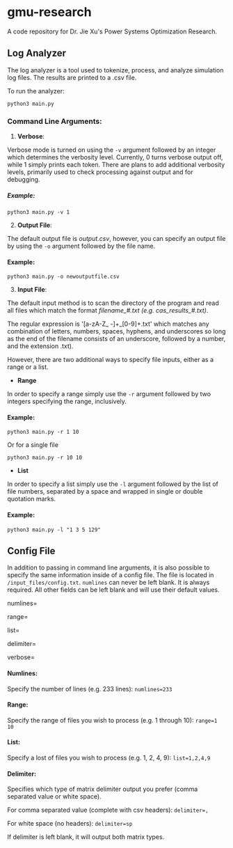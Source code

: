 # gmu-research
A code repository for Dr. Jie Xu's Power Systems Optimization Research.

## Log Analyzer

  The log analyzer is a tool used to tokenize, process, and analyze simulation log files. The results are printed to a .csv file. 
  
To run the analyzer:

`python3 main.py`
  
### Command Line Arguments:

1. **Verbose**: 

Verbose mode is turned on using the `-v` argument followed by an integer which determines the verbosity level. Currently, 0 turns verbose output off, while 1 simply prints each token. There are plans to add additional verbosity levels, primarily used to check processing against output and for debugging.

##### Example:

`python3 main.py -v 1`

2. **Output File**: 

The default output file is *output.csv*, however, you can specify an output file by using the `-o` argument followed by the file name.

#### Example:

`python3 main.py -o newoutputfile.csv`

3. **Input File**: 

The default input method is to scan the directory of the program and read all files which match the format *filename_#.txt (e.g. cas_results_#.txt)*. 

The regular expression is '[a-zA-Z_ -]+_[0-9]+.txt' which matches any combination of letters, numbers, spaces, hyphens, and underscores so long as the end of the filename consists of an underscore, followed by a number, and the extension .txt). 

However, there are two additional ways to specify file inputs, either as a range or a list.

   - **Range**

In order to specify a range simply use the `-r` argument followed by two integers specifying the range, inclusively. 

#### Example:

`python3 main.py -r 1 10`

Or for a single file

`python3 main.py -r 10 10`

   - **List**

In order to specify a list simply use the `-l` argument followed by the list of file numbers, separated by a space and wrapped in single or double quotation marks.

#### Example:

`python3 main.py -l "1 3 5 129"`


## Config File

In addition to passing in command line arguments, it is also possible to specify the same information inside of a config file. The file is located in `/input_files/config.txt`. `numlines` can never be left blank. It is always required. All other fields can be left blank and will use their default values.

numlines=

range=

list=

delimiter=

verbose=

#### Numlines:

Specify the number of lines (e.g. 233 lines): `numlines=233` 

#### Range:

Specify the range of files you wish to process (e.g. 1 through 10): `range=1 10`

#### List:

Specify a lost of files you wish to process (e.g. 1, 2, 4, 9): `list=1,2,4,9`

#### Delimiter:

Specifies which type of matrix delimiter output you prefer (comma separated value or white space). 

For comma separated value (complete with csv headers): `delimiter=,`

For white space (no headers): `delimiter=sp`

If delimiter is left blank, it will output both matrix types.




